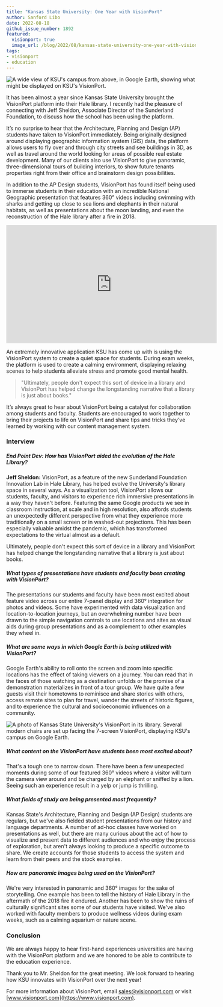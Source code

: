 ```yaml
---
title: "Kansas State University: One Year with VisionPort"
author: Sanford Libo
date: 2022-08-18
github_issue_number: 1892
featured:
  visionport: true
  image_url: /blog/2022/08/kansas-state-university-one-year-with-visionport/ksu_lg.webp
tags:
- visionport
- education
---
```


![A wide view of KSU's campus from above, in Google Earth, showing what might be displayed on KSU's VisionPort.](/blog/2022/08/kansas-state-university-one-year-with-visionport/ksu_lg.webp)

It has been almost a year since Kansas State University brought the VisionPort platform into their Hale library. I recently had the pleasure of connecting with Jeff Sheldon, Associate Director of the Sunderland Foundation, to discuss how the school has been using the platform.

It’s no surprise to hear that the Architecture, Planning and Design (AP) students have taken to VisionPort immediately. Being originally designed around displaying geographic information system (GIS) data, the platform allows users to fly over and through city streets and see buildings in 3D, as well as travel around the world looking for areas of possible real estate development. Many of our clients also use VisionPort to give panoramic, three-dimensional tours of building interiors, to show future tenants properties right from their office and brainstorm design possibilities.

In addition to the AP Design students, VisionPort has found itself being used to immerse students in their education with an incredible National Geographic presentation that features 360° videos including swimming with sharks and getting up close to sea lions and elephants in their natural habitats, as well as presentations about the moon landing, and even the reconstruction of the Hale library after a fire in 2018.

<p><iframe width="560" height="315" src="https://www.youtube.com/embed/EB75SGwKiwM" title="YouTube video player" frameborder="0" allow="accelerometer; autoplay; clipboard-write; encrypted-media; gyroscope; picture-in-picture" allowfullscreen></iframe></p>

An extremely innovative application KSU has come up with is using the VisionPort system to create a quiet space for students. During exam weeks, the platform is used to create a calming environment, displaying relaxing scenes to help students alleviate stress and promote good mental health.

> "Ultimately, people don't expect this sort of device in a library and VisionPort has helped change the longstanding narrative that a library is just about books."

It’s always great to hear about VisionPort being a catalyst for collaboration among students and faculty. Students are encouraged to work together to bring their projects to life on VisionPort and share tips and tricks they’ve learned by working with our content management system.

### Interview

##### End Point Dev: How has VisionPort aided the evolution of the Hale Library?

**Jeff Sheldon:** VisionPort, as a feature of the new Sunderland Foundation Innovation Lab in Hale Library, has helped evolve the University's library space in several ways. As a visualization tool, VisionPort allows our students, faculty, and visitors to experience rich immersive presentations in a way they haven't before. Featuring the same Google products we see in classroom instruction, at scale and in high resolution, also affords students an unexpectedly different perspective from what they experience more traditionally on a small screen or in washed-out projections. This has been especially valuable amidst the pandemic, which has transformed expectations to the virtual almost as a default.

Ultimately, people don't expect this sort of device in a library and VisionPort has helped change the longstanding narrative that a library is just about books.

##### What types of presentations have students and faculty been creating with VisionPort?

The presentations our students and faculty have been most excited about feature video across our entire 7-panel display and 360° integration for photos and videos. Some have experimented with data visualization and location-to-location journeys, but an overwhelming number have been drawn to the simple navigation controls to use locations and sites as visual aids during group presentations and as a complement to other examples they wheel in.

##### What are some ways in which Google Earth is being utilized with VisionPort?

Google Earth's ability to roll onto the screen and zoom into specific locations has the effect of taking viewers on a journey. You can read that in the faces of those watching as a destination unfolds or the promise of a demonstration materializes in front of a tour group. We have quite a few guests visit their hometowns to reminisce and share stories with others, access remote sites to plan for travel, wander the streets of historic figures, and to experience the cultural and socioeconomic influences on a community.

![A photo of Kansas State University's VisionPort in its library. Several modern chairs are set up facing the 7-screen VisionPort, displaying KSU's campus on Google Earth.](/blog/2022/08/kansas-state-university-one-year-with-visionport/ksu_wide.webp)

##### What content on the VisionPort have students been most excited about?

That's a tough one to narrow down. There have been a few unexpected moments during some of our featured 360° videos where a visitor will turn the camera view around and be charged by an elephant or sniffed by a lion. Seeing such an experience result in a yelp or jump is thrilling.

##### What fields of study are being presented most frequently?

Kansas State's Architecture, Planning and Design (AP Design) students are regulars, but we've also fielded student presentations from our history and language departments. A number of ad-hoc classes have worked on presentations as well, but there are many curious about the act of how to visualize and present data to different audiences and who enjoy the process of exploration, but aren't always looking to produce a specific outcome to share. We create accounts for those students to access the system and learn from their peers and the stock examples.

##### How are panoramic images being used on the VisionPort?

We're very interested in panoramic and 360° images for the sake of storytelling. One example has been to tell the history of Hale Library in the aftermath of the 2018 fire it endured. Another has been to show the ruins of culturally significant sites some of our students have visited. We've also worked with faculty members to produce wellness videos during exam weeks, such as a calming aquarium or nature scene.

### Conclusion

We are always happy to hear first-hand experiences universities are having with the VisionPort platform and we are honored to be able to contribute to the education experience.

Thank you to Mr. Sheldon for the great meeting. We look forward to hearing how KSU innovates with VisionPort over the next year!

For more information about VisionPort, email [sales@visionport.com](mailto:sales@visionport.com) or visit [www.visionport.com](https://www.visionport.com).
